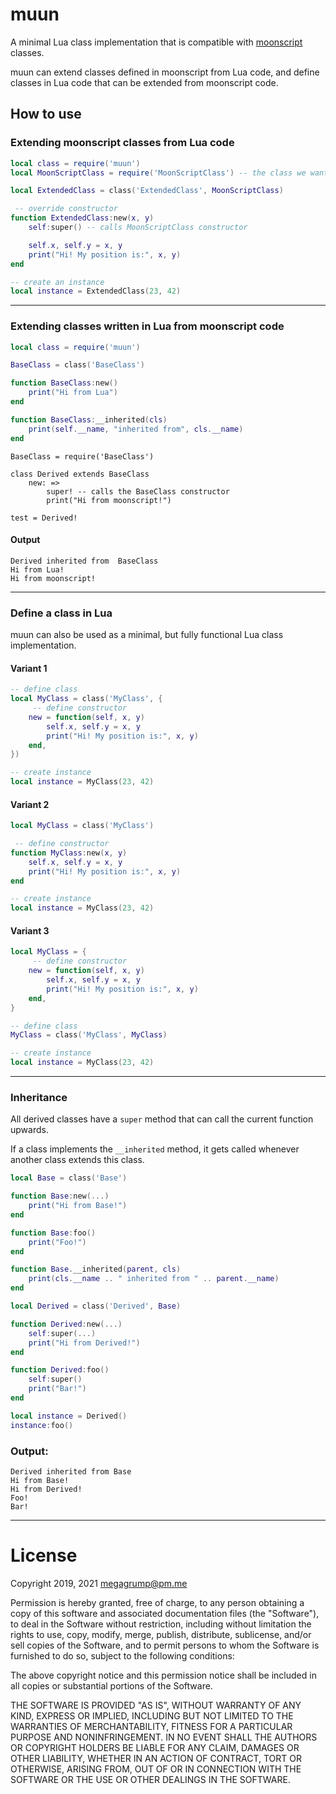 # muun

A minimal Lua class implementation that is compatible with [moonscript](https://github.com/leafo/moonscript) classes.  

muun can extend classes defined in moonscript from Lua code, and define classes in Lua code that can be extended from moonscript code.

## How to use
### Extending moonscript classes from Lua code
```lua
local class = require('muun')
local MoonScriptClass = require('MoonScriptClass') -- the class we want to extend

local ExtendedClass = class('ExtendedClass', MoonScriptClass)

 -- override constructor
function ExtendedClass:new(x, y)	
	self:super() -- calls MoonScriptClass constructor

	self.x, self.y = x, y
	print("Hi! My position is:", x, y)
end

-- create an instance
local instance = ExtendedClass(23, 42)
```
---
### Extending classes written in Lua from moonscript code
```lua
local class = require('muun')

BaseClass = class('BaseClass')

function BaseClass:new()
	print("Hi from Lua")
end

function BaseClass:__inherited(cls)
	print(self.__name, "inherited from", cls.__name)
end

```
```moonscript
BaseClass = require('BaseClass')

class Derived extends BaseClass
	new: =>
		super! -- calls the BaseClass constructor
		print("Hi from moonscript!")

test = Derived!
```
#### Output
```
Derived	inherited from 	BaseClass
Hi from Lua!
Hi from moonscript!
```
---
### Define a class in Lua

muun can also be used as a minimal, but fully functional Lua class implementation.

#### Variant 1
```lua
-- define class
local MyClass = class('MyClass', {
	 -- define constructor
	new = function(self, x, y)
		self.x, self.y = x, y
		print("Hi! My position is:", x, y)
	end,
})

-- create instance
local instance = MyClass(23, 42)
```

#### Variant 2
```lua
local MyClass = class('MyClass')

 -- define constructor
function MyClass:new(x, y)
	self.x, self.y = x, y
	print("Hi! My position is:", x, y)
end

-- create instance
local instance = MyClass(23, 42)
```

#### Variant 3
```lua
local MyClass = {
	 -- define constructor
	new = function(self, x, y)
		self.x, self.y = x, y
		print("Hi! My position is:", x, y)
	end,
}

-- define class
MyClass = class('MyClass', MyClass)

-- create instance
local instance = MyClass(23, 42)
```
---
### Inheritance
All derived classes have a `super` method that can call the current function upwards.

If a class implements the `__inherited` method, it gets called whenever another class extends this class.
```lua
local Base = class('Base')

function Base:new(...)
    print("Hi from Base!")
end

function Base:foo()
    print("Foo!")
end

function Base.__inherited(parent, cls)
    print(cls.__name .. " inherited from " .. parent.__name)
end

local Derived = class('Derived', Base)

function Derived:new(...)
    self:super(...)
    print("Hi from Derived!")
end

function Derived:foo()
    self:super()
    print("Bar!")
end

local instance = Derived()
instance:foo()
```

### Output:
```
Derived inherited from Base
Hi from Base!
Hi from Derived!
Foo!
Bar!
```
---
# License

Copyright 2019, 2021 megagrump@pm.me

Permission is hereby granted, free of charge, to any person obtaining a copy of this software and associated documentation files (the "Software"), to deal in the Software without restriction, including without limitation the rights to use, copy, modify, merge, publish, distribute, sublicense, and/or sell copies of the Software, and to permit persons to whom the Software is furnished to do so, subject to the following conditions:

The above copyright notice and this permission notice shall be included in all copies or substantial portions of the Software.

THE SOFTWARE IS PROVIDED "AS IS", WITHOUT WARRANTY OF ANY KIND, EXPRESS OR IMPLIED, INCLUDING BUT NOT LIMITED TO THE WARRANTIES OF MERCHANTABILITY, FITNESS FOR A PARTICULAR PURPOSE AND NONINFRINGEMENT. IN NO EVENT SHALL THE AUTHORS OR COPYRIGHT HOLDERS BE LIABLE FOR ANY CLAIM, DAMAGES OR OTHER LIABILITY, WHETHER IN AN ACTION OF CONTRACT, TORT OR OTHERWISE, ARISING FROM, OUT OF OR IN CONNECTION WITH THE SOFTWARE OR THE USE OR OTHER DEALINGS IN THE SOFTWARE.
